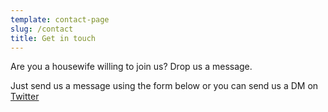 ```yaml
---
template: contact-page
slug: /contact
title: Get in touch
---
```


Are you a housewife willing to join us? Drop us a message.

Just send us a message using the form below or you can send us a DM on [Twitter](https://twitter.com/empowerwit)
